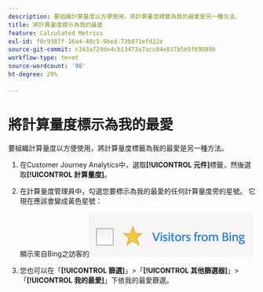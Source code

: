 ```yaml
---
description: 要組織計算量度以方便使用，將計算量度標籤為我的最愛是另一種方法。
title: 將計算量度標示為我的最愛
feature: Calculated Metrics
exl-id: f0c9387f-16a4-40c5-9bed-73b871efd22e
source-git-commit: c343a729de4cb13473a7acc04e837b5e5f69809b
workflow-type: tm+mt
source-wordcount: '98'
ht-degree: 29%

---
```


# 將計算量度標示為我的最愛

要組織計算量度以方便使用，將計算量度標籤為我的最愛是另一種方法。

1. 在Customer Journey Analytics中，選取&#x200B;**[!UICONTROL 元件]**&#x200B;標籤，然後選取&#x200B;**[!UICONTROL 計算量度]**。

1. 在計算量度管理員中，勾選您要標示為我的最愛的任何計算量度旁的星號。 它現在應該會變成黃色星號：

   顯示來自Bing之訪客的![黃色星號。](assets/favorites.png)

1. 您也可以在「**[!UICONTROL 篩選]**」>「**[!UICONTROL 其他篩選器]**」>「**[!UICONTROL 我的最愛]**」下依我的最愛篩選。
